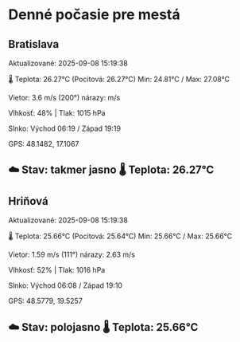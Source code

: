 ﻿# Denné počasie pre mestá

## Bratislava
Aktualizované: 2025-09-08 15:19:38

🌡️ Teplota: 26.27°C 
(Pocitová: 26.27°C)
Min: 24.81°C / Max: 27.08°C

Vietor: 3.6 m/s    (200°) 
nárazy:  m/s

Vlhkosť: 48% | Tlak: 1015 hPa

Slnko: Východ 06:19 / Západ 19:19

GPS: 48.1482, 17.1067

☁️ Stav: takmer jasno        🌡️ Teplota: 26.27°C
---

## Hriňová
Aktualizované: 2025-09-08 15:19:38

🌡️ Teplota: 25.66°C 
(Pocitová: 25.64°C)
Min: 25.66°C / Max: 25.66°C

Vietor: 1.59 m/s (111°)
nárazy: 2.63 m/s

Vlhkosť: 52% | Tlak: 1016 hPa

Slnko: Východ 06:08 / Západ 19:10

GPS: 48.5779, 19.5257

☁️ Stav: polojasno        🌡️ Teplota: 25.66°C
---
